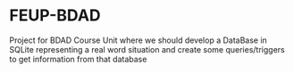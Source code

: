 # FEUP-BDAD

Project for BDAD Course Unit where we should develop a DataBase in SQLite representing a real word situation and create some queries/triggers to get information from that database
